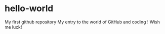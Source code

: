 # hello-world
My first github repository
My entry to the world of GitHub and coding ! Wish me luck!
